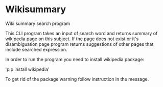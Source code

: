 # Wikisummary
Wiki summary search program

This CLI program takes an input of search word and returns summary of wikipedia page on this subject. 
If the page does not exist or it's disambiguation page program returns suggestions of other pages that include searched expression. 

In order to run the program you need to install wikipedia package:

'pip install wikipedia'

To get rid of the package warning follow instruction in the message. 
